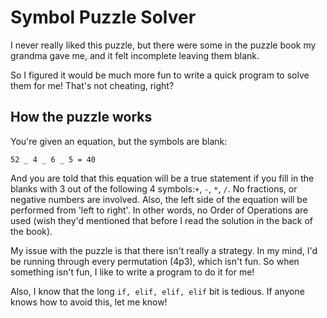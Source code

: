 # Symbol Puzzle Solver

I never really liked this puzzle, but there were some in the puzzle book my grandma gave me, and it felt incomplete leaving them blank.

So I figured it would be much more fun to write a quick program to solve them for me!  That's not cheating, right?

## How the puzzle works


You're given an equation, but the symbols are blank:
```
52 _ 4 _ 6 _ 5 = 40
```

And you are told that this equation will be a true statement if you fill in the blanks with 3 out of the following 4 symbols:`+`, `-`, `*`, `/`.  No fractions, or negative numbers are involved.  Also, the left side of the equation will be performed from 'left to right'.  In other words, no Order of Operations are used (wish they'd mentioned that before I read the solution in the back of the book).

My issue with the puzzle is that there isn't really a strategy.  In my mind, I'd be running through every permutation (4p3), which isn't fun.  So when something isn't fun, I like to write a program to do it for me!

Also, I know that the long `if, elif, elif, elif` bit is tedious.  If anyone knows how to avoid this, let me know!
